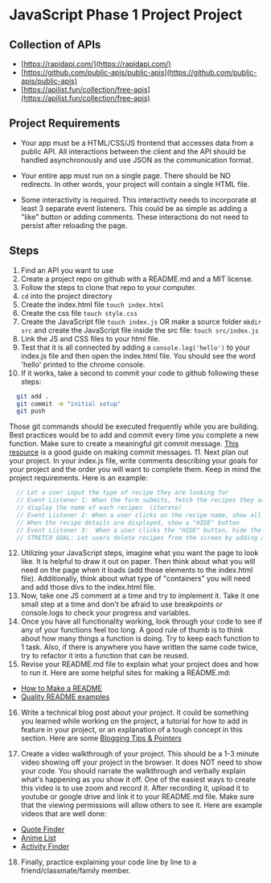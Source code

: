 # JavaScript Phase 1 Project Project 

## Collection of APIs 
- [https://rapidapi.com/](https://rapidapi.com/) 
- [https://github.com/public-apis/public-apis](https://github.com/public-apis/public-apis) 
- [https://apilist.fun/collection/free-apis](https://apilist.fun/collection/free-apis) 

## Project Requirements
- Your app must be a HTML/CSS/JS frontend that accesses data from a public API. All interactions between the client and the API should be handled asynchronously and use JSON as the communication format.

- Your entire app must run on a single page. There should be NO redirects. In other words, your project will contain a single HTML file.

- Some interactivity is required. This interactivity needs to incorporate at least 3 separate event listeners. This could be as simple as adding a "like" button or adding comments. These interactions do not need to persist after reloading the page.

## Steps 
1. Find an API you want to use
2. Create a project repo on github with a README.md and a MIT license.
3. Follow the steps to clone that repo to your computer. 
4. `cd` into the project directory 
5. Create the index.html file   `touch index.html`
6. Create the css file `touch style.css` 
7. Create the JavaScript file `touch index.js`  OR make a source folder `mkdir src` and create the JavaScript file inside the src file: `touch src/index.js`
8. Link the JS and CSS files to your html file. 
9. Test that it is all connected by adding a `console.log('hello')` to your index.js file and then open the index.html file. You should see the word 'hello' printed to the chrome console. 
10. If it works, take a second to commit your code to github following these steps: 
```bash
  git add .
  git commit -m "initial setup" 
  git push 
``` 
Those git commands should be executed frequently while you are building.  Best practices would be to add and commit every time you complete a new function. Make sure to create a meaningful git commit message. [This resource](https://chris.beams.io/posts/git-commit/) is a good guide on making commit messages. 
11. Next plan out your project. In your index.js file, write comments describing your goals for your project and the order you will want to complete them. Keep in mind the project requirements. Here is an example: 
```JavaScript
  // Let a user input the type of recipe they are looking for
  // Event Listener 1: When the form submits, fetch the recipes they are searching for 
  // display the name of each recipes  (iterate)
  // Event Listener 2: When a user clicks on the recipe name, show all the recipe details
  // When the recipe details are displayed, show a "HIDE" button
  // Event Listener 3:  When a user clicks the "HIDE" button, hide the details of the recipe. 
  // STRETCH GOAL: Let users delete recipes from the screen by adding an "X" next to each recipe name 
``` 
12. Utilizing your JavaScript steps, imagine what you want the page to look like. It is helpful to draw it out on paper. Then think about what you will need on the page when it loads (add those elements to the index.html file).  Additionally, think about what type of "containers" you will need and add those divs to the index.html file. 
13. Now, take one JS comment at a time and try to implement it. Take it one small step at a time and don't be afraid to use breakpoints or console.logs to check your progress and variables. 
14. Once you have all functionality working, look through your code to see if any of your functions feel too long.  A good rule of thumb is to think about how many things a function is doing.  Try to keep each function to 1 task.  Also, if there is anywhere you have written the same code twice, try to refactor it into a function that can be reused.
15. Revise your README.md file to explain what your project does and how to run it. Here are some helpful sites for making a README.md:  
- [How to Make a README](https://www.makeareadme.com/) 
- [Quality README examples](https://github.com/matiassingers/awesome-readme) 

16. Write a technical blog post about your project. It could be something you learned while working on the project, a tutorial for how to add in feature in your project, or an explanation of a tough concept in this section. Here are some [Blogging Tips & Pointers](https://docs.google.com/document/d/1n7qfOAcxCbSENcdT9FFAR-xhcyf00AOL1l37Iw2PO-s/edit)

17. Create a video walkthrough of your project. This should be a 1-3 minute video showing off your project in the browser. It does NOT need to show your code. You should narrate the walkthrough and verbally explain what's happening as you show it off. One of the easiest ways to create this video is to use zoom and record it.  After recording it, upload it to youtube or google drive and link it to your README.md file. Make sure that the viewing permissions will allow others to see it. Here are example videos that are well done: 
- [Quote Finder](https://www.youtube.com/watch?v=JNC1NWyxrWo)
- [Anime List](https://www.youtube.com/watch?v=PsiGwsgbL-A)
- [Activity Finder](https://www.youtube.com/watch?v=sBLFe16f03M)


18. Finally, practice explaining your code line by line to a friend/classmate/family member. 